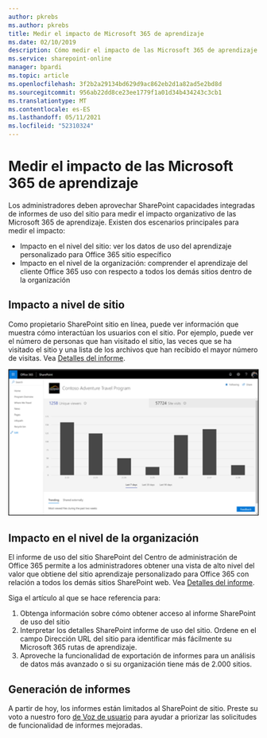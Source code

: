 ```yaml
---
author: pkrebs
ms.author: pkrebs
title: Medir el impacto de Microsoft 365 de aprendizaje
ms.date: 02/10/2019
description: Cómo medir el impacto de las Microsoft 365 de aprendizaje
ms.service: sharepoint-online
manager: bpardi
ms.topic: article
ms.openlocfilehash: 3f2b2a29134bd629d9ac862eb2d1a82ad5e2bd8d
ms.sourcegitcommit: 956ab22dd8ce23ee1779f1a01d34b434243c3cb1
ms.translationtype: MT
ms.contentlocale: es-ES
ms.lasthandoff: 05/11/2021
ms.locfileid: "52310324"
---
```

# <a name="measuring-impact-of-microsoft-365-learning-pathways"></a>Medir el impacto de las Microsoft 365 de aprendizaje

Los administradores deben aprovechar SharePoint capacidades integradas de informes de uso del sitio para medir el impacto organizativo de las Microsoft 365 de aprendizaje. Existen dos escenarios principales para medir el impacto: 
- Impacto en el nivel del sitio: ver los datos de uso del aprendizaje personalizado para Office 365 sitio específico 
- Impacto en el nivel de la organización: comprender el aprendizaje del cliente Office 365 uso con respecto a todos los demás sitios dentro de la organización

## <a name="site-level-impact"></a>Impacto a nivel de sitio

Como propietario SharePoint sitio en línea, puede ver información que muestra cómo interactúan los usuarios con el sitio. Por ejemplo, puede ver el número de personas que han visitado el sitio, las veces que se ha visitado el sitio y una lista de los archivos que han recibido el mayor número de visitas. Vea [Detalles del informe](https://support.office.com/article/view-usage-data-for-your-sharepoint-site-2fa8ddc2-c4b3-4268-8d26-a772dc55779e). 

![Página de informe de ejemplo con un gráfico de barras.](media/cg-measureimpactreport.png)

## <a name="organization-level-impact"></a>Impacto en el nivel de la organización
El informe de uso del sitio SharePoint del Centro de administración de Office 365 permite a los administradores obtener una vista de alto nivel del valor que obtiene del sitio aprendizaje personalizado para Office 365 con relación a todos los demás sitios SharePoint web. Vea [Detalles del informe](/office365/admin/activity-reports/sharepoint-site-usage).
 
Siga el artículo al que se hace referencia para: 
1. Obtenga información sobre cómo obtener acceso al informe SharePoint de uso del sitio 
2. Interpretar los detalles SharePoint informe de uso del sitio. Ordene en el campo Dirección URL del sitio para identificar más fácilmente su Microsoft 365 rutas de aprendizaje. 
3. Aproveche la funcionalidad de exportación de informes para un análisis de datos más avanzado o si su organización tiene más de 2.000 sitios. 

## <a name="reporting"></a>Generación de informes

A partir de hoy, los informes están limitados al SharePoint de sitio. Preste su voto a nuestro foro [de Voz de usuario](https://go.microsoft.com/fwlink/?linkid=2109552) para ayudar a priorizar las solicitudes de funcionalidad de informes mejoradas.
